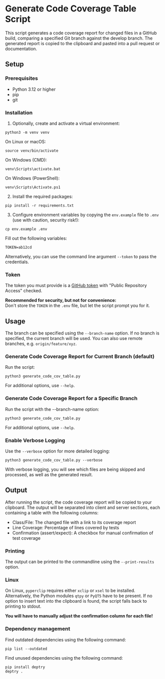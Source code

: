 # Generate Code Coverage Table Script

This script generates a code coverage report for changed files in a GitHub build, comparing a specified Git branch against the develop branch. 
The generated report is copied to the clipboard and pasted into a pull request or documentation.

## Setup

### Prerequisites

- Python 3.12 or higher
- pip
- git

### Installation

1. Optionally, create and activate a virtual environment:
```
python3 -m venv venv
```
On Linux or macOS:
```
source venv/bin/activate
```
On Windows (CMD):
```
venv\Scripts\activate.bat
```
On Windows (PowerShell):
```
venv\Scripts\Activate.ps1
```

2. Install the required packages:
```
pip install -r requirements.txt
```

3. Configure environment variables by copying the `env.example` file to `.env` (use with caution, security risk!):
```
cp env.example .env
```
Fill out the following variables:
```
TOKEN=ab12cd
```

Alternatively, you can use the command line argument `--token` to pass the credentials.
### Token
The token you must provide is a [GitHub token](https://github.com/settings/tokens) with "Public Repository Access" checked.

**Recommended for security, but not for convenience:**  
Don't store the `TOKEN` in the `.env` file, but let the script prompt you for it.

## Usage

The branch can be specified using the `--branch-name` option. If no branch is specified, the current branch will be used.
You can also use remote branches, e.g. `origin/feature/xyz`.

### Generate Code Coverage Report for Current Branch (default)

Run the script:
```
python3 generate_code_cov_table.py
```
For additional options, use `--help`.

### Generate Code Coverage Report for a Specific Branch

Run the script with the --branch-name option:
```
python3 generate_code_cov_table.py
```
For additional options, use `--help`.

### Enable Verbose Logging

Use the `--verbose` option for more detailed logging:
```
python3 generate_code_cov_table.py --verbose
```
With verbose logging, you will see which files are being skipped and processed, as well as the generated result.

## Output

After running the script, the code coverage report will be copied to your clipboard. 
The output will be separated into client and server sections, each containing a table with the following columns:

- Class/File: The changed file with a link to its coverage report
- Line Coverage: Percentage of lines covered by tests
- Confirmation (assert/expect): A checkbox for manual confirmation of test coverage

### Printing

The output can be printed to the commandline using the `--print-results` option.

### Linux

On Linux, `pyperclip` requires either `xclip` or `xsel` to be installed. 
Alternatively, the Python modules `qtpy` or `PyQT5` have to be present. 
If no option to insert text into the clipboard is found, the script falls back to printing to stdout.

**You will have to manually adjust the confirmation column for each file!**


### Dependency management

Find outdated dependencies using the following command:
```
pip list --outdated
```

Find unused dependencies using the following command:
```
pip install deptry
deptry .
```
